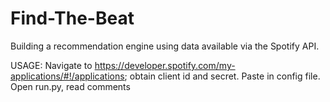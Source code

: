 # Find-The-Beat
Building a recommendation engine using data available via the Spotify API.

USAGE:
Navigate to https://developer.spotify.com/my-applications/#!/applications; obtain client id and secret.
Paste in config file.
Open run.py, read comments
